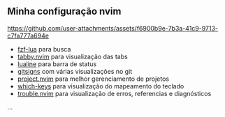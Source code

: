 ## Minha configuração nvim 

https://github.com/user-attachments/assets/f6900b9e-7b3a-41c9-9713-c7fa777a694e

- [fzf-lua](https://github.com/ibhagwan/fzf-lua) para busca
- [tabby.nvim](https://github.com/nanozuki/tabby.nvim) para visualização das tabs
- [lualine](https://github.com/nvim-lualine/lualine.nvim) para barra de status
- [gitsigns](https://github.com/lewis6991/gitsigns.nvim) com várias visualizações no git
- [project.nvim](https://github.com/ahmedkhalf/project.nvim) para melhor gerenciamento de projetos
- [which-keys](https://github.com/folke/which-key.nvim) para visualização do mapeamento do teclado
- [trouble.nvim](https://github.com/folke/trouble.nvim) para visualização de erros, referencias e diagnósticos
  
...
